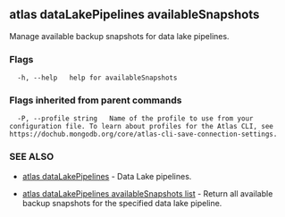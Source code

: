 ## atlas dataLakePipelines availableSnapshots

Manage available backup snapshots for data lake pipelines.






### Flags

```
  -h, --help   help for availableSnapshots

```


### Flags inherited from parent commands

```
  -P, --profile string   Name of the profile to use from your configuration file. To learn about profiles for the Atlas CLI, see https://dochub.mongodb.org/core/atlas-cli-save-connection-settings.

```

### SEE ALSO


* [atlas dataLakePipelines](atlas_dataLakePipelines.md)	- Data Lake pipelines.

* [atlas dataLakePipelines availableSnapshots list](atlas_dataLakePipelines_availableSnapshots_list.md)	- Return all available backup snapshots for the specified data lake pipeline.




